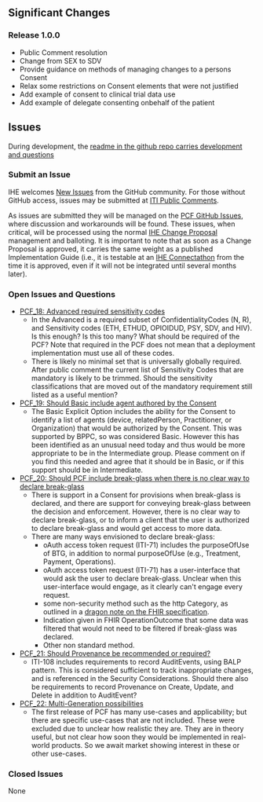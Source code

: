 
## Significant Changes

### Release 1.0.0

- Public Comment resolution
- Change from SEX to SDV
- Provide guidance on methods of managing changes to a persons Consent
- Relax some restrictions on Consent elements that were not justified
- Add example of consent to clinical trial data use
- Add example of delegate consenting onbehalf of the patient

## Issues

During development, the [readme in the github repo carries development and questions](https://github.com/IHE/ITI.PCF/blob/master/README.md)

### Submit an Issue

IHE welcomes [New Issues](https://github.com/IHE/ITI.PCF/issues/new/choose)
from the GitHub community. For those without GitHub access, issues may be
submitted at [ITI Public Comments](https://www.ihe.net/ITI_Public_Comments/).

As issues are submitted they will be managed on the
[PCF GitHub Issues](https://github.com/IHE/ITI.PCF/issues), where discussion and
workarounds will be found. These issues, when critical, will be processed using the normal
[IHE Change Proposal](https://wiki.ihe.net/index.php/Category:CPs) management and balloting.
It is important to note that as soon as a Change Proposal is approved, it carries the same
weight as a published Implementation Guide (i.e., it is testable at an
[IHE Connectathon](https://www.ihe.net/participate/connectathon/) from the time
it is approved, even if it will not be integrated until several months later).

### Open Issues and Questions

- [PCF_18: Advanced required sensitivity codes](https://github.com/IHE/ITI.PCF/issues/18)
  - In the Advanced is a required subset of ConfidentialityCodes (N, R), and Sensitivity codes (ETH, ETHUD, OPIOIDUD, PSY, SDV, and HIV). Is this enough? Is this too many? What should be required of the PCF? Note that required in the PCF does not mean that a deployment implementation must use all of these codes.
  - There is likely no minimal set that is universally globally required. After public comment the current list of Sensitivity Codes that are mandatory is likely to be trimmed.  Should the sensitivity classifications that are moved out of the mandatory requirement still listed as a useful mention?
- [PCF_19: Should Basic include agent authored by the Consent](https://github.com/IHE/ITI.PCF/issues/19)
  - The Basic Explicit Option includes the ability for the Consent to identify a list of agents (device, relatedPerson, Practitioner, or Organization) that would be authorized by the Consent. This was supported by BPPC, so was considered Basic. However this has been identified as an unusual need today and thus would be more appropriate to be in the Intermediate group. Please comment on if you find this needed and agree that it should be in Basic, or if this support should be in Intermediate.
- [PCF_20: Should PCF include break-glass when there is no clear way to declare break-glass](https://github.com/IHE/ITI.PCF/issues/20)
  - There is support in a Consent for provisions when break-glass is declared, and there are support for conveying break-glass between the decision and enforcement. However, there is no clear way to declare break-glass, or to inform a client that the user is authorized to declare break-glass and would get access to more data.
  - There are many ways envisioned to declare break-glass:
    - oAuth access token request (ITI-71) includes the purposeOfUse of BTG, in addition to normal purposeOfUse (e.g., Treatment, Payment, Operations).
    - oAuth access token request (ITI-71) has a user-interface that would ask the user to declare break-glass. Unclear when this user-interface would engage, as it clearly can't engage every request.
    - some non-security method such as the http Category, as outlined in a [dragon note on the FHIR specification](http://hl7.org/fhir/R4B/security-labels.html#break-the-glass).
    - Indication given in FHIR OperationOutcome that some data was filtered that would not need to be filtered if break-glass was declared.
    - Other non standard method.
- [PCF_21: Should Provenance be recommended or required?](https://github.com/IHE/ITI.PCF/issues/21)
  - ITI-108 includes requirements to record AuditEvents, using BALP pattern. This is considered sufficient to track inappropriate changes, and is referenced in the Security Considerations. Should there also be requirements to record Provenance on Create, Update, and Delete in addition to AuditEvent?
- [PCF_22: Multi-Generation possibilities](https://github.com/IHE/ITI.PCF/issues/39) 
  - The first release of PCF has many use-cases and applicability; but there are specific use-cases that are not included. These were excluded due to unclear how realistic they are. They are in theory useful, but not clear how soon they would be implemented in real-world products. So we await market showing interest in these or other use-cases.

### Closed Issues

None
